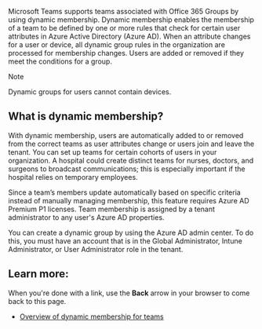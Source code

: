 Microsoft Teams supports teams associated with Office 365 Groups by using dynamic membership. Dynamic membership enables the membership of a team to be defined by one or more rules that check for certain user attributes in Azure Active Directory (Azure AD). When an attribute changes for a user or device, all dynamic group rules in the organization are processed for membership changes. Users are added or removed if they meet the conditions for a group.

> [!NOTE]
> Dynamic groups for users cannot contain devices.

## What is dynamic membership?

With dynamic membership, users are automatically added to or removed from the correct teams as user attributes change or users join and leave the tenant. You can set up teams for certain cohorts of users in your organization. A hospital could create distinct teams for nurses, doctors, and surgeons to broadcast communications; this is especially important if the hospital relies on temporary employees.

Since a team’s members update automatically based on specific criteria instead of manually managing membership, this feature requires Azure AD Premium P1 licenses. Team membership is assigned by a tenant administrator to any user's Azure AD properties.

You can create a dynamic group by using the Azure AD admin center. To do this, you must have an account that is in the Global Administrator, Intune Administrator, or User Administrator role in the tenant.

## Learn more:

When you're done with a link, use the **Back** arrow in your browser to come back to this page.

- [Overview of dynamic membership for teams](https://docs.microsoft.com/MicrosoftTeams/dynamic-memberships)
